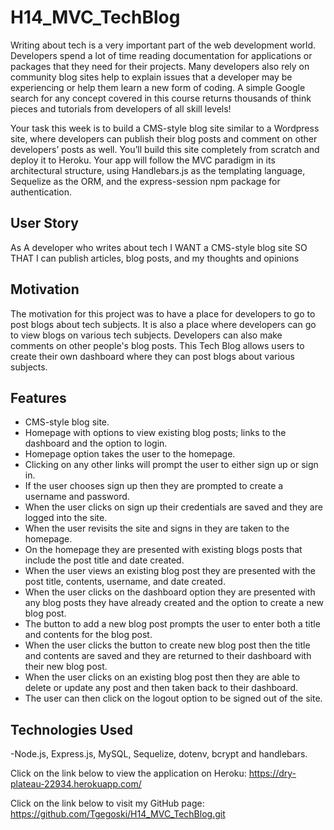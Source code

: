 # H14_MVC_TechBlog

Writing about tech is a very important part of the web development world. Developers spend a lot of time reading documentation for applications or packages that they need for their projects. Many developers also rely on community blog sites help to explain issues that a developer may be experiencing or help them learn a new form of coding. A simple Google search for any concept covered in this course returns thousands of think pieces and tutorials from developers of all skill levels!

Your task this week is to build a CMS-style blog site similar to a Wordpress site, where developers can publish their blog posts and comment on other developers’ posts as well. You’ll build this site completely from scratch and deploy it to Heroku. Your app will follow the MVC paradigm in its architectural structure, using Handlebars.js as the templating language, Sequelize as the ORM, and the express-session npm package for authentication.

## User Story

As A developer who writes about tech
I WANT a CMS-style blog site
SO THAT I can publish articles, blog posts, and my thoughts and opinions

## Motivation

The motivation for this project was to have a place for developers to go to post blogs about tech subjects. It is also a place where developers can go to view blogs on various tech subjects. Developers can also make comments on other people's blog posts. This Tech Blog allows users to create their own dashboard where they can post blogs about various subjects.

## Features

- CMS-style blog site.
- Homepage with options to view existing blog posts; links to the dashboard and the option to login.
- Homepage option takes the user to the homepage.
- Clicking on any other links will prompt the user to either sign up or sign in.
- If the user chooses sign up then they are prompted to create a username and password.
- When the user clicks on sign up their credentials are saved and they are logged into the site.
- When the user revisits the site and signs in they are taken to the homepage.
- On the homepage they are presented with existing blogs posts that include the post title and date created.
- When the user views an existing blog post they are presented with the post title, contents, username, and date created.
- When the user clicks on the dashboard option they are presented with any blog posts they have already created and the option to create a new blog post.
- The button to add a new blog post prompts the user to enter both a title and contents for the blog post.
- When the user clicks the button to create new blog post then the title and contents are saved and they are returned to their dashboard with their new blog post.
- When the user clicks on an existing blog post then they are able to delete or update any post and then taken back to their dashboard.
- The user can then click on the logout option to be signed out of the site.

## Technologies Used

-Node.js, Express.js, MySQL, Sequelize, dotenv, bcrypt and handlebars.

Click on the link below to view the application on Heroku:
https://dry-plateau-22934.herokuapp.com/

Click on the link below to visit my GitHub page:
https://github.com/Tgegoski/H14_MVC_TechBlog.git

```

```
